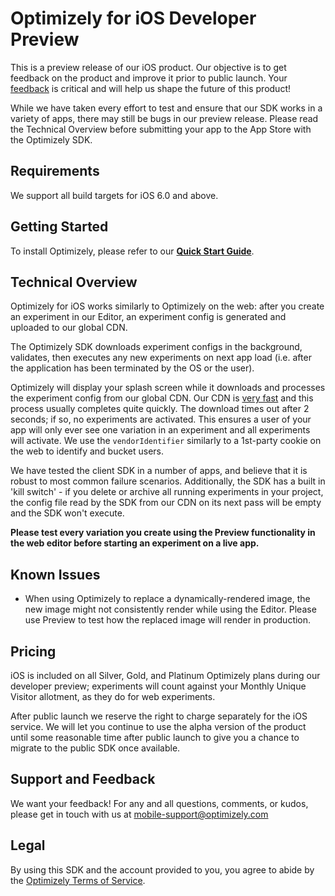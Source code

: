 # Optimizely for iOS Developer Preview

This is a preview release of our iOS product. Our objective is to get feedback on the product and improve it prior to public launch. Your [feedback](mailto:mobile-support@optimizely.com) is critical and will help us shape the future of this product!

While we have taken every effort to test and ensure that our SDK works in a variety of apps, there may still be bugs in our preview release. Please read the Technical Overview before submitting your app to the App Store with the Optimizely SDK.

## Requirements
We support all build targets for iOS 6.0 and above.

## Getting Started

To install Optimizely, please refer to our **[Quick Start Guide](http://developers.optimizely.com/ios/)**.

## Technical Overview
Optimizely for iOS works similarly to Optimizely on the web: after you create an experiment in our Editor, an experiment config is generated and uploaded to our global CDN.

The Optimizely SDK downloads experiment configs in the background, validates, then executes any new experiments on next app load (i.e. after the application has been terminated by the OS or the user).

Optimizely will display your splash screen while it downloads and processes the experiment config from our global CDN. Our CDN is [very fast](http://blog.optimizely.com/2013/12/11/why-cdn-balancing/) and this process usually completes quite quickly. The download times out after 2 seconds; if so, no experiments are activated. This ensures a user of your app will only ever see one variation in an experiment and all experiments will activate. We use the `vendorIdentifier` similarly to a 1st-party cookie on the web to identify and bucket users.

We have tested the client SDK in a number of apps, and believe that it is robust to most common failure scenarios.  Additionally, the SDK has a built in 'kill switch' - if you delete or archive all running experiments in your project, the config file read by the SDK from our CDN on its next pass will be empty and the SDK won't execute.

**Please test every variation you create using the Preview functionality in the web editor before starting an experiment on a live app.**

## Known Issues

- When using Optimizely to replace a dynamically-rendered image, the new image might not consistently render while using the Editor. Please use Preview to test how the replaced image will render in production.

## Pricing
iOS is included on all Silver, Gold, and Platinum Optimizely plans during our developer preview; experiments will count against your Monthly Unique Visitor allotment, as they do for web experiments.

After public launch we reserve the right to charge separately for the iOS service. We will let you continue to use the alpha version of the product until some reasonable time after public launch to give you a chance to migrate to the public SDK once available.

## Support and Feedback
We want your feedback! For any and all questions, comments, or kudos, please get in touch with us at [mobile-support@optimizely.com](mailto:mobile-support@optimizely.com)

## Legal
By using this SDK and the account provided to you, you agree to abide by the [Optimizely Terms of Service](http://optimizely.com/terms).

